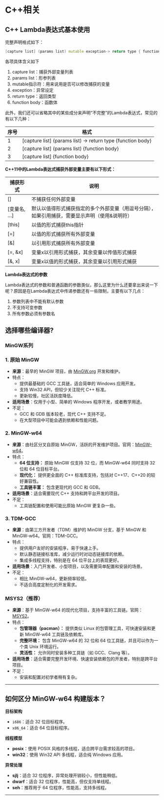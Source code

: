 # C++相关

## C++ Lambda表达式基本使用

完整声明格式如下：

```c++
[capture list] (params list) mutable exception-> return type { function body }
```

各项具体含义如下

1. capture list：捕获外部变量列表
2. params list：形参列表
3. mutable指示符：用来说用是否可以修改捕获的变量
4. exception：异常设定
5. return type：返回类型
6. function body：函数体

此外，我们还可以省略其中的某些成分来声明“不完整”的Lambda表达式，常见的有以下几种：

| 序号 | 格式                                                        |
| ---- | ----------------------------------------------------------- |
| 1    | [capture list] (params list) -> return type {function body} |
| 2    | [capture list] (params list) {function body}                |
| 3    | [capture list] {function body}                              |

**C++11中的Lambda表达式捕获外部变量主要有以下形式：**

| 捕获形式    | 说明                                                         |
| ----------- | ------------------------------------------------------------ |
| []          | 不捕获任何外部变量                                           |
| [变量名, …] | 默认以值得形式捕获指定的多个外部变量（用逗号分隔），如果引用捕获，需要显示声明（使用&说明符） |
| [this]      | 以值的形式捕获this指针                                       |
| [=]         | 以值的形式捕获所有外部变量                                   |
| [&]         | 以引用形式捕获所有外部变量                                   |
| [=, &x]     | 变量x以引用形式捕获，其余变量以传值形式捕获                  |
| [&, x]      | 变量x以值的形式捕获，其余变量以引用形式捕获                  |

**Lambda表达式的参数**

Lambda表达式的参数和普通函数的参数类似，那么这里为什么还要拿出来说一下呢？原因是在Lambda表达式中传递参数还有一些限制，主要有以下几点：

1. 参数列表中不能有默认参数
2. 不支持可变参数
3. 所有参数必须有参数名



## 选择哪些编译器?

### MinGW系列

### **1. 原始 MinGW**

- **来源**：最早的 MinGW 项目，由 [MinGW.org](http://www.mingw.org/) 开发和维护。
- 特点：
  - 提供最基础的 GCC 工具链，适合简单的 Windows 应用开发。
  - 支持 Win32 API，但较少关注现代 C++ 标准。
  - 更新较慢，社区活跃度降低。
- **适用场景**：仅用于小型、简单的 Windows 程序开发，或者教学用途。
- 不足：
  - GCC 和 GDB 版本较老，现代 C++ 支持不足。
  - 在大型项目中可能会遇到依赖和性能问题。



### **2. MinGW-w64**

- **来源**：由社区分叉自原始 MinGW，活跃的开发维护项目。官网：[MinGW-w64](http://mingw-w64.org/)。
- 特点：
  - **64 位支持：** 原始 MinGW 仅支持 32 位，而 MinGW-w64 同时支持 32 位和 64 位目标平台。
  - **现代化：** 提供更全面的 C++ 标准库支持，包括对 C++17、C++20 的较好兼容性。
  - **工具链丰富：** 包含更现代的 GCC 和 GDB。
- **适用场景**：适合需要现代 C++ 支持和跨平台开发的项目。
- 不足：
  - 工具链配置和使用可能比原始 MinGW 更复杂一些。



### **3. TDM-GCC**

- **来源**：由第三方开发者（TDM）维护的 MinGW 分支，基于 MinGW 和 MinGW-w64。官网：TDM-GCC。
- 特点：
  - 提供用户友好的安装程序，易于快速上手。
  - 默认静态链接标准库，减少运行时对动态链接库的依赖。
  - 集成多线程支持，特别是在 64 位平台上的表现更好。
- **适用场景**：入门开发者、小型项目，以及需要简单配置和安装的场景。
- 不足：
  - 相比 MinGW-w64，更新频率较低。
  - 不适合高度定制化的开发需求。



### **MSYS2（推荐）**

- **来源**：基于 MinGW-w64 的现代化项目，支持丰富的工具链。官网：[MSYS2](https://www.msys2.org/)。
- 特点：
  - **包管理器（pacman）：** 提供类似 Linux 的包管理工具，可快速安装和更新 MinGW-w64 工具链及依赖库。
  - **完整环境：** 包含 MinGW-w64 的 32 位和 64 位工具链，并且可以作为一个类 Unix 环境运行。
  - **灵活性：** 允许同时安装多种工具链（如 GCC、Clang 等）。
- **适用场景**：适合需要完整开发环境、快速安装依赖包的开发者，特别是跨平台项目。
- 不足：
  - 安装和配置对初学者稍有复杂。



---



## 如何区分 MinGW-w64 构建版本？

**目标架构**

- `i686`：适合 32 位目标程序。
- `x86_64`：适合 64 位目标程序。

**线程模型**

- **posix**：使用 POSIX 风格的多线程，适合跨平台需求较高的项目。
- **win32**：使用 Win32 API 多线程，适合纯 Windows 应用。

**异常处理**

- **sjlj**：适合 32 位程序，异常处理开销较小，但性能稍低。
- **dwarf**：适合 32 位程序，性能高，但仅支持单线程。
- **seh**：推荐用于 64 位程序，性能高，支持多线程。



---



